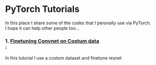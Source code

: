 # PyTorch Tutorials

In this place I share some of the codes that I peronally use via PyTorch. <br />
I hope it can help other people too...



### 1. [Finetuning Convnet on Costum data](https://github.com/isalirezag/PyTorch-Warm-Up/blob/master/Project2_Finetuning.ipynb) <br/>:
In this tutorial I use a costum dataset and finetune resnet
